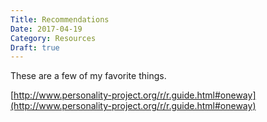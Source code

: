 ```yaml
---
Title: Recommendations
Date: 2017-04-19
Category: Resources
Draft: true
---
```


These are a few of my favorite things. 

[http://www.personality-project.org/r/r.guide.html#oneway](http://www.personality-project.org/r/r.guide.html#oneway)



